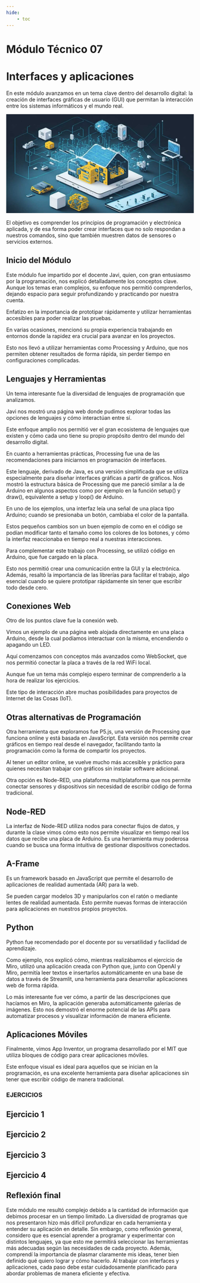 ```yaml
---
hide:
    - toc
---
```


# Módulo Técnico 07

<h1><b>Interfaces y aplicaciones</b></h1>


En este módulo avanzamos en un tema clave dentro del desarrollo digital: la creación de interfaces gráficas de usuario (GUI) que permitan la interacción entre los sistemas informáticos y el mundo real.


![](../images/mt06/redes0.jpg)



El objetivo es comprender los principios de programación y electrónica aplicada, y de esa forma poder crear interfaces que no solo respondan a nuestros comandos, sino que también muestren datos de sensores o servicios externos.


<h2><b>Inicio del Módulo</b></h2>


Este módulo fue impartido por el docente Javi, quien, con gran entusiasmo por la programación, nos explicó detalladamente los conceptos clave. Aunque los temas eran complejos, su enfoque nos permitió comprenderlos, dejando espacio para seguir profundizando y practicando por nuestra cuenta.

Enfatizo en la importancia de prototipar rápidamente y utilizar herramientas accesibles para poder realizar las pruebas. 

En varias ocasiones, mencionó su propia experiencia trabajando en entornos donde la rapidez era crucial para avanzar en los proyectos. 

Esto nos llevó a utilizar herramientas como Processing y Arduino, que nos permiten obtener resultados de forma rápida, sin perder tiempo en configuraciones complicadas. 


<h2><b>Lenguajes y Herramientas</b></h2>


Un tema interesante fue la diversidad de lenguajes de programación que analizamos. 

Javi nos mostró una página web donde pudimos explorar todas las opciones de lenguajes y cómo interactúan entre sí. 

Este enfoque amplio nos permitió ver el gran ecosistema de lenguajes que existen y cómo cada uno tiene su propio propósito dentro del mundo del desarrollo digital.


En cuanto a herramientas prácticas, Processing fue una de las recomendaciones para iniciarnos en programación de interfaces. 

Este lenguaje, derivado de Java, es una versión simplificada que se utiliza especialmente para diseñar interfaces gráficas a partir de gráficos. Nos mostró la estructura básica de Processing que me pareció  similar a la de Arduino en algunos aspectos como por ejemplo en la función setup() y draw(), equivalente a setup y loop() de Arduino.

 En uno de los  ejemplos, una interfaz  leía una señal de una placa tipo Arduino; cuando se presionaba un botón, cambiaba el color de la pantalla. 
 
 Estos  pequeños cambios son un buen ejemplo de  como en el código se podían modificar tanto el tamaño como los colores de los botones, y cómo la interfaz reaccionaba en tiempo real a nuestras interacciones.


Para complementar este trabajo con Processing, se utilizó código en Arduino, que fue cargado en la placa.

 Esto nos permitió crear una comunicación entre la GUI y la electrónica. Además, resaltó la importancia de las librerías para facilitar el trabajo, algo esencial cuando se quiere prototipar rápidamente sin tener que escribir todo desde cero.


 <h2><b>Conexiones Web</b></h2>
 

Otro de los puntos clave fue la conexión web. 

Vimos un ejemplo de una página web alojada directamente en una placa Arduino, desde la cual podíamos interactuar con la misma, encendiendo o apagando un LED. 

Aquí comenzamos con conceptos más avanzados como WebSocket, que nos permitió conectar la placa a través de la red WiFi local. 

Aunque fue un tema más complejo espero terminar de comprenderlo a la hora de realizar los ejercicios. 

Este tipo de interacción abre muchas posibilidades para proyectos de Internet de las Cosas (IoT).


 <h2><b>Otras alternativas de Programación</b></h2>



Otra herramienta que exploramos fue P5.js, una versión de Processing que funciona online y está basada en JavaScript. Esta versión nos permite crear gráficos en tiempo real desde el navegador, facilitando tanto la programación como la forma de compartir los proyectos.

 Al tener un editor online, se vuelve mucho más accesible y práctico para quienes necesitan trabajar con gráficos sin instalar software adicional.


Otra opción es  Node-RED, una plataforma multiplataforma que nos permite conectar sensores y dispositivos sin necesidad de escribir código de forma tradicional. 

 <h2><b>Node-RED</b></h2>

La interfaz de Node-RED utiliza nodos para conectar flujos de datos, y durante la clase vimos cómo esto nos permite visualizar en tiempo real los datos que recibe una placa de Arduino. Es una herramienta muy poderosa cuando se busca una forma intuitiva de gestionar dispositivos conectados.

 <h2><b></b>A-Frame</h2>

Es un framework basado en JavaScript que permite el desarrollo de aplicaciones de realidad aumentada (AR) para la web. 

Se pueden cargar modelos 3D y manipularlos con el ratón o mediante lentes de realidad aumentada. Esto permite nuevas formas de interacción para aplicaciones en nuestros propios proyectos.


 <h2><b>Python</b></h2>
 

Python fue recomendado por el docente por su versatilidad y facilidad de aprendizaje. 

Como ejemplo, nos explicó cómo, mientras realizábamos el ejercicio de Miro, utilizó una aplicación creada con Python que, junto con OpenAI y Miro, permitía leer textos e insertarlos automáticamente en una base de datos a través de Streamlit, una herramienta para desarrollar aplicaciones web de forma rápida. 

Lo más interesante fue ver cómo, a partir de las descripciones que hacíamos en Miro, la aplicación generaba automáticamente galerías de imágenes. Esto nos demostró el enorme potencial de las APIs para automatizar procesos y visualizar información de manera eficiente.


<h2><b>Aplicaciones Móviles</b></h2>


Finalmente, vimos App Inventor, un programa desarrollado por el MIT que utiliza bloques de código para crear aplicaciones móviles. 

Este enfoque visual es ideal para aquellos que se inician en la programación, es una  excelente herramienta para diseñar aplicaciones sin tener que escribir código de manera tradicional.


<h3><b>EJERCICIOS</b></h3>



<h2><b>Ejercicio 1</b></h2>

<h2><b>Ejercicio 2</b></h2>

<h2><b>Ejercicio 3</b></h2>

<h2><b>Ejercicio 4</b></h2>



<h2><b>Reflexión final</b></h2>


Este módulo me resultó complejo debido a la cantidad de información que debimos procesar en un tiempo limitado. La diversidad de programas que nos presentaron hizo más difícil profundizar en cada herramienta y entender su aplicación en detalle. Sin embargo, como reflexión general, considero que es esencial aprender a programar y experimentar con distintos lenguajes, ya que esto me permitirá seleccionar las herramientas más adecuadas según las necesidades de cada proyecto. Además, comprendí la importancia de plasmar claramente mis ideas, tener bien definido qué quiero lograr y cómo hacerlo. Al trabajar con interfaces y aplicaciones, cada paso debe estar cuidadosamente planificado para abordar problemas de manera eficiente y efectiva.
